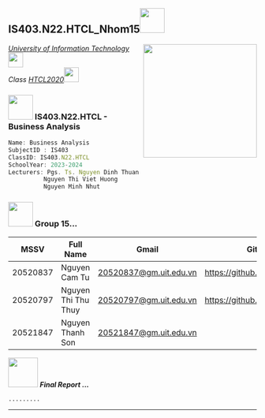 <h2> IS403.N22.HTCL_Nhom15<img src="https://media.giphy.com/media/mGcNjsfWAjY5AEZNw6/giphy.gif" width="50"></h2>
<img align='right' src="https://media.giphy.com/media/ieyl9zmCjO4b4t6qoY/giphy.gif" width="230">
<p><em> <a href="http://www.unb.br">University of Information Technology</a><img src="https://media.giphy.com/media/fYSnHlufseco8Fh93Z/giphy.gif" width="30"></br> Class <a href="https://www.thoughtworks.com">HTCL2020</a><img src="https://media.giphy.com/media/WUlplcMpOCEmTGBtBW/giphy.gif" width="30"> 
</em></p>

### <img src="https://media.giphy.com/media/VgCDAzcKvsR6OM0uWg/giphy.gif" width="50"> IS403.N22.HTCL - Business Analysis

```javascript
Name: Business Analysis
SubjectID : IS403
ClassID: IS403.N22.HTCL
SchoolYear: 2023-2024
Lecturers: Pgs. Ts. Nguyen Dinh Thuan - thuannd@uit.edu.vn
          Nguyen Thi Viet Huong
          Nguyen Minh Nhut
```


### <img src="https://media.giphy.com/media/VgCDAzcKvsR6OM0uWg/giphy.gif" width="50"> Group 15...  

| MSSV | Full Name | Gmail | Github |
|--------------|-------|------|-------|
| 20520837 | Nguyen Cam Tu | 20520837@gm.uit.edu.vn | https://github.com/camtu837 
| 20520797 | Nguyen Thi Thu Thuy | 20520797@gm.uit.edu.vn | https://github.com/nttt0201
| 20521847 | Nguyen Thanh Son| 20521847@gm.uit.edu.vn |

<img src="https://media.giphy.com/media/LnQjpWaON8nhr21vNW/giphy.gif" width="60"> <em><b>Final Report<b></b> ...</em>
```javascript
.........
```
---

